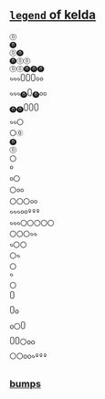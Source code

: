 ## [`legend` of kelda](https://webmural.com/kelda)

```
⓪
⓿
⓪⓿
⓿⓪⓪
⓪⓪⓿⓿⓿
𑱐𑱐𑱐꧰꧰꧰𑓐𑓐
𑱐𑱐𑱐⓿꧰⓿𑓐𑓐
⓿⓿꧰꧰꧰
𑱐𑱐〇
〇⓪
⓿
⓪
〇
𑓐
𑓐〇
〇𑓐𑓐
〇〇〇𑓐𑓐
𑱐𑱐𑱐𑓐𑓐ººº
𑱐𑱐𑱐〇〇〇〇〇
〇〇〇𑱐𑱐
𑱐〇〇
〇𑱐
〇
𑱐
〇
꧰
꧰꧐
꧐〇꧰
꧰꧰〇꧐꧐
〇〇꧐꧐𑱐ººº
```

### [bumps](https://webmural.com/0000000000000000000000000000000000000000000000000000000000000000000000000000000000000000000000000000)